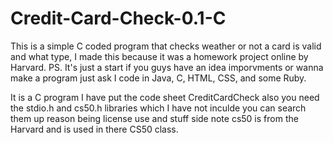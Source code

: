 # Credit-Card-Check-0.1-C
This is a simple C coded program that checks weather or not a card is valid and what type, 
I made this because it was a homework project online by Harvard. PS. It's just a start if you guys have an 
idea imporvments or wanna make a program just ask I code in Java, C, HTML, CSS, and some Ruby.

It is a C program I have put the code sheet CreditCardCheck also you need the stdio.h
and cs50.h libraries which I have not inculde you can search them up reason being license use and 
stuff side note cs50 is from the Harvard and is used in there CS50 class.
